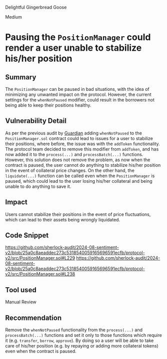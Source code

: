 Delightful Gingerbread Goose

Medium

# Pausing the `PositionManager` could render a user unable to stabilize his/her position

## Summary

The `PositionManager` can be paused in bad situations, with the idea of minimizing any unwanted impact on the protocol. However, the current settings for the `whenNotPaused` modifier,  could result in the borrowers not being able to keep their positions healthy.

## Vulnerability Detail

As per the previous audit by [Guardian](https://github.com/sherlock-audit/2024-08-sentiment-v2/blob/main/protocol-v2/audits/sentiment_v2_guardian.pdf) adding `whenNotPaused` to the `PositionManager.sol` contract could lead to issues for a user to stabilize their positions, where before, the issue was with the `addToken` functionality. The protocol team decided to remove this modifier from `addToken`, and has now added it to the `process(...)` and `processBatch(...)` functions. However, this solution does not remove the problem, as now when the contract is paused, the user cannot do anything to stabilize his/her position in the event of collateral price changes. On the other hand, the `liquidate(...)` function can be called even when the `PositionManager` is paused, which could lead to the user losing his/her collateral and being unable to do anything to save it.

## Impact

Users cannot stabilize their positions in the event of price fluctuations, which can lead to their assets being wrongly liquidated.

## Code Snippet
https://github.com/sherlock-audit/2024-08-sentiment-v2/blob/25a0c8aeaddec273c5318540059165696591ecfb/protocol-v2/src/PositionManager.sol#L229
https://github.com/sherlock-audit/2024-08-sentiment-v2/blob/25a0c8aeaddec273c5318540059165696591ecfb/protocol-v2/src/PositionManager.sol#L238

## Tool used

Manual Review

## Recommendation

Remove the `whenNotPaused` functionality from the `process(...)` and `processBatch(...)` functions and set it only to those functions which require it (e.g. `transfer`, `borrow`, `approve`). By doing so a user will be able to take care of his/her position (e.g. by repaying or adding more collateral tokens) even when the contract is paused.